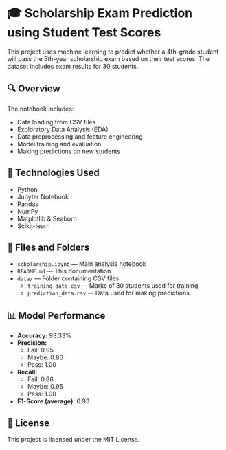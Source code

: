# 🎓 Scholarship Exam Prediction using Student Test Scores

This project uses machine learning to predict whether a 4th-grade student will pass the 5th-year scholarship exam based on their test scores. The dataset includes exam results for 30 students.

## 🔍 Overview

The notebook includes:
- Data loading from CSV files
- Exploratory Data Analysis (EDA)
- Data preprocessing and feature engineering
- Model training and evaluation
- Making predictions on new students

## 🧰 Technologies Used

- Python
- Jupyter Notebook
- Pandas
- NumPy
- Matplotlib & Seaborn
- Scikit-learn

## 📁 Files and Folders

- `scholarship.ipynb` — Main analysis notebook
- `README.md` — This documentation
- `data/` — Folder containing CSV files:
  - `training_data.csv` — Marks of 30 students used for training
  - `prediction_data.csv` — Data used for making predictions

## 📊 Model Performance

- **Accuracy:** 93.33%
- **Precision:**  
  - Fail: 0.95  
  - Maybe: 0.86  
  - Pass: 1.00
- **Recall:**  
  - Fail: 0.86  
  - Maybe: 0.95  
  - Pass: 1.00
- **F1-Score (average):** 0.93

## 📄 License
This project is licensed under the MIT License.
